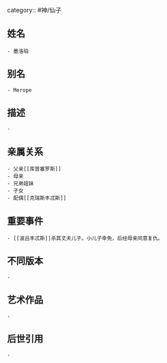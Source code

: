 category:: #神/仙子
## 姓名
	- 墨洛珀
## 别名
	- Merope
## 描述
	-
## 亲属关系
	- 父亲[[库普塞罗斯]]
	- 母亲
	- 兄弟姐妹
	- 子女
	- 配偶[[克瑞斯丰忒斯]]
## 重要事件
	- [[波吕丰忒斯]]杀其丈夫儿子。小儿子幸免，后经母亲同意复仇。
## 不同版本
	-
## 艺术作品
	-
## 后世引用
	-
